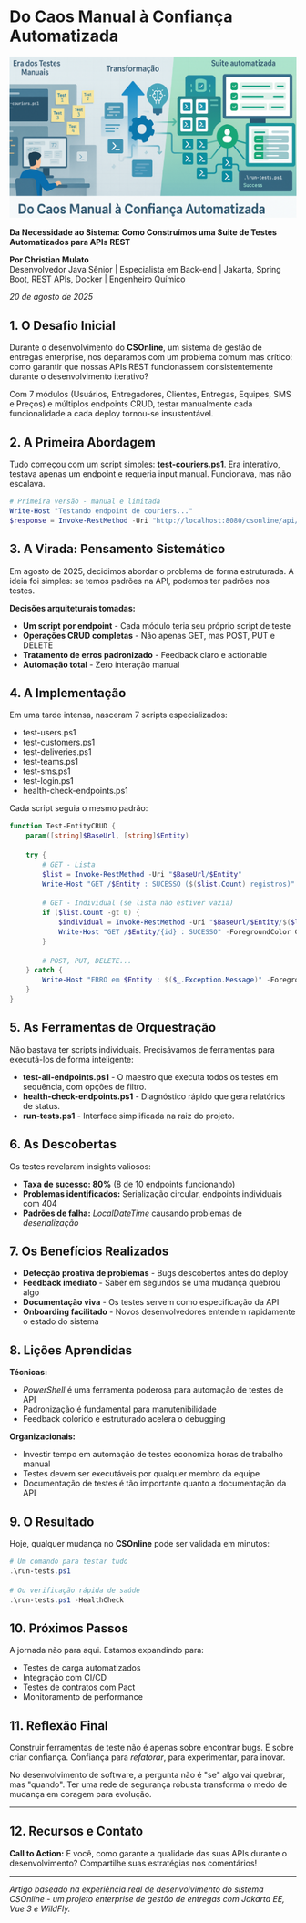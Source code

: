 # Do Caos Manual à Confiança Automatizada

![Automação de testes de API no CSOnline](/articles/assets/img/2025_08_20_IMAGE_001.png)

**Da Necessidade ao Sistema: Como Construímos uma Suite de Testes Automatizados para APIs REST**

**Por Christian Mulato**  
Desenvolvedor Java Sênior | Especialista em Back-end | Jakarta, Spring Boot, REST APIs, Docker | Engenheiro Químico

*20 de agosto de 2025*

## 1. O Desafio Inicial

Durante o desenvolvimento do **CSOnline**, um sistema de gestão de entregas enterprise, nos deparamos com um problema comum mas crítico: como garantir que nossas APIs REST funcionassem consistentemente durante o desenvolvimento iterativo?

Com 7 módulos (Usuários, Entregadores, Clientes, Entregas, Equipes, SMS e Preços) e múltiplos endpoints CRUD, testar manualmente cada funcionalidade a cada deploy tornou-se insustentável.

## 2. A Primeira Abordagem

Tudo começou com um script simples: **test-couriers.ps1**. Era interativo, testava apenas um endpoint e requeria input manual. Funcionava, mas não escalava.

```powershell
# Primeira versão - manual e limitada
Write-Host "Testando endpoint de couriers..."
$response = Invoke-RestMethod -Uri "http://localhost:8080/csonline/api/couriers"
```

## 3. A Virada: Pensamento Sistemático

Em agosto de 2025, decidimos abordar o problema de forma estruturada. A ideia foi simples: se temos padrões na API, podemos ter padrões nos testes.

**Decisões arquiteturais tomadas:**

- **Um script por endpoint** - Cada módulo teria seu próprio script de teste
- **Operações CRUD completas** - Não apenas GET, mas POST, PUT e DELETE
- **Tratamento de erros padronizado** - Feedback claro e actionable
- **Automação total** - Zero interação manual

## 4. A Implementação

Em uma tarde intensa, nasceram 7 scripts especializados:

- test-users.ps1
- test-customers.ps1
- test-deliveries.ps1
- test-teams.ps1
- test-sms.ps1
- test-login.ps1
- health-check-endpoints.ps1

Cada script seguia o mesmo padrão:

```powershell
function Test-EntityCRUD {
    param([string]$BaseUrl, [string]$Entity)
    
    try {
        # GET - Lista
        $list = Invoke-RestMethod -Uri "$BaseUrl/$Entity"
        Write-Host "GET /$Entity : SUCESSO ($($list.Count) registros)" -ForegroundColor Green
        
        # GET - Individual (se lista não estiver vazia)
        if ($list.Count -gt 0) {
            $individual = Invoke-RestMethod -Uri "$BaseUrl/$Entity/$($list[0].id)"
            Write-Host "GET /$Entity/{id} : SUCESSO" -ForegroundColor Green
        }
        
        # POST, PUT, DELETE...
    } catch {
        Write-Host "ERRO em $Entity : $($_.Exception.Message)" -ForegroundColor Red
    }
}
```

## 5. As Ferramentas de Orquestração

Não bastava ter scripts individuais. Precisávamos de ferramentas para executá-los de forma inteligente:

- **test-all-endpoints.ps1** - O maestro que executa todos os testes em sequência, com opções de filtro.
- **health-check-endpoints.ps1** - Diagnóstico rápido que gera relatórios de status.
- **run-tests.ps1** - Interface simplificada na raiz do projeto.

## 6. As Descobertas

Os testes revelaram insights valiosos:

- **Taxa de sucesso: 80%** (8 de 10 endpoints funcionando)
- **Problemas identificados:** Serialização circular, endpoints individuais com 404
- **Padrões de falha:** *LocalDateTime* causando problemas de *deserialização*

## 7. Os Benefícios Realizados

- **Detecção proativa de problemas** - Bugs descobertos antes do deploy
- **Feedback imediato** - Saber em segundos se uma mudança quebrou algo
- **Documentação viva** - Os testes servem como especificação da API
- **Onboarding facilitado** - Novos desenvolvedores entendem rapidamente o estado do sistema

## 8. Lições Aprendidas

**Técnicas:**

- *PowerShell* é uma ferramenta poderosa para automação de testes de API
- Padronização é fundamental para manutenibilidade
- Feedback colorido e estruturado acelera o debugging

**Organizacionais:**

- Investir tempo em automação de testes economiza horas de trabalho manual
- Testes devem ser executáveis por qualquer membro da equipe
- Documentação de testes é tão importante quanto a documentação da API

## 9. O Resultado

Hoje, qualquer mudança no **CSOnline** pode ser validada em minutos:

```powershell
# Um comando para testar tudo
.\run-tests.ps1

# Ou verificação rápida de saúde
.\run-tests.ps1 -HealthCheck
```

## 10. Próximos Passos

A jornada não para aqui. Estamos expandindo para:

- Testes de carga automatizados
- Integração com CI/CD
- Testes de contratos com Pact
- Monitoramento de performance

## 11. Reflexão Final

Construir ferramentas de teste não é apenas sobre encontrar bugs. É sobre criar confiança. Confiança para *refatorar*, para experimentar, para inovar.

No desenvolvimento de software, a pergunta não é "se" algo vai quebrar, mas "quando". Ter uma rede de segurança robusta transforma o medo de mudança em coragem para evolução.

---

## 12. Recursos e Contato

**Call to Action:** E você, como garante a qualidade das suas APIs durante o desenvolvimento? Compartilhe suas estratégias nos comentários!

---

*Artigo baseado na experiência real de desenvolvimento do sistema CSOnline - um projeto enterprise de gestão de entregas com Jakarta EE, Vue 3 e WildFly.*
